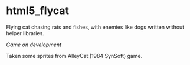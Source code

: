 html5_flycat
============

Flying cat chasing rats and fishes, with enemies like dogs written without helper libraries.

*Game on development*

Taken some sprites from AlleyCat (1984 SynSoft) game.

